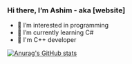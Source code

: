 ### Hi there, I’m Ashim - aka [website]

- 👀 I’m interested in programming
- 🌱 I’m currently learning C#
- 🌱 I'm C++ developer

[![Anurag's GitHub stats](https://github-readme-stats.vercel.app/api?username=anuraghazra)](https://github.com/anuraghazra/github-readme-stats)

